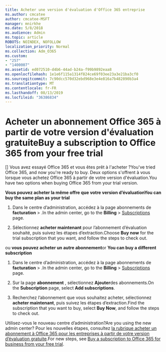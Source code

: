 ```yaml
---
title: Acheter une version d'évaluation d'Office 365 entreprise
ms.author: cmcatee
author: cmcatee-MSFT
manager: mnirkhe
ms.date: 5/8/2018
ms.audience: Admin
ms.topic: article
ROBOTS: NOINDEX, NOFOLLOW
localization_priority: Normal
ms.collection: Adm_O365
ms.custom:
- "257"
- "1400007"
ms.assetid: ed072510-d4b6-44ad-b24a-f99b9892eaa8
ms.openlocfilehash: 1e1e6f115a1314f824ce69f03ee23a3e21ba3cf0
ms.sourcegitcommit: 7c90dcc570d32ebd968e3e4e816a7b482890b3a4
ms.translationtype: MT
ms.contentlocale: fr-FR
ms.lasthandoff: 08/13/2019
ms.locfileid: "36386834"
---
```

# <a name="buy-a-subscription-to-office-365-from-your-free-trial"></a><span data-ttu-id="731ee-102">Acheter un abonnement Office 365 à partir de votre version d'évaluation gratuite</span><span class="sxs-lookup"><span data-stu-id="731ee-102">Buy a subscription to Office 365 from your free trial</span></span>

<span data-ttu-id="731ee-103">[] Vous avez essayé Office 365 et vous êtes prêt à l'acheter ?</span><span class="sxs-lookup"><span data-stu-id="731ee-103">You've tried Office 365, and now you're ready to buy.</span></span> <span data-ttu-id="731ee-104">Deux options s'offrent à vous lorsque vous achetez Office 365 à partir de votre version d'évaluation.</span><span class="sxs-lookup"><span data-stu-id="731ee-104">You have two options when buying Office 365 from your trial version.</span></span>
  
 <span data-ttu-id="731ee-105">**Vous pouvez acheter la même offre que votre version d’évaluation**</span><span class="sxs-lookup"><span data-stu-id="731ee-105">**You can buy the same plan as your trial**</span></span>
  
1. <span data-ttu-id="731ee-106">Dans le centre d’administration, accédez à la page abonnements de **facturation** \> [](https://go.microsoft.com/fwlink/p/?linkid=842054) .</span><span class="sxs-lookup"><span data-stu-id="731ee-106">In the admin center, go to the **Billing** \> [Subscriptions](https://go.microsoft.com/fwlink/p/?linkid=842054) page.</span></span>

2. <span data-ttu-id="731ee-107">Sélectionnez **acheter maintenant** pour l’abonnement d’évaluation souhaité, puis suivez les étapes d’extraction.</span><span class="sxs-lookup"><span data-stu-id="731ee-107">Choose **Buy now** for the trial subscription that you want, and follow the steps to check out.</span></span>

<span data-ttu-id="731ee-108">ou **vous pouvez acheter un autre abonnement**</span><span class="sxs-lookup"><span data-stu-id="731ee-108">or **You can buy a different subscription**</span></span>
  
1. <span data-ttu-id="731ee-109">Dans le centre d’administration, accédez à la page abonnements de **facturation** \> [](https://go.microsoft.com/fwlink/p/?linkid=842054) .</span><span class="sxs-lookup"><span data-stu-id="731ee-109">In the admin center, go to the **Billing** \> [Subscriptions](https://go.microsoft.com/fwlink/p/?linkid=842054) page.</span></span>

2. <span data-ttu-id="731ee-110">Sur la page **abonnement** , sélectionnez **Ajouter**des abonnements.</span><span class="sxs-lookup"><span data-stu-id="731ee-110">On the **Subscription** page, select **Add subscriptions**.</span></span>

3. <span data-ttu-id="731ee-111">Recherchez l’abonnement que vous souhaitez acheter, sélectionnez **acheter maintenant**, puis suivez les étapes d’extraction.</span><span class="sxs-lookup"><span data-stu-id="731ee-111">Find the subscription that you want to buy, select **Buy Now**, and follow the steps to check out.</span></span>

<span data-ttu-id="731ee-112">Utilisez-vous le nouveau centre d’administration?</span><span class="sxs-lookup"><span data-stu-id="731ee-112">Are you using the new admin center?</span></span> <span data-ttu-id="731ee-113">Pour les nouvelles étapes, consultez [la rubrique acheter un abonnement à Office 365 pour les entreprises à partir de votre version d’évaluation gratuite](https://docs.microsoft.com/en-us/office365/admin/subscriptions-and-billing/buy-a-subscription-from-your-free-trial).</span><span class="sxs-lookup"><span data-stu-id="731ee-113">For new steps, see [Buy a subscription to Office 365 for business from your free trial](https://docs.microsoft.com/en-us/office365/admin/subscriptions-and-billing/buy-a-subscription-from-your-free-trial).</span></span>